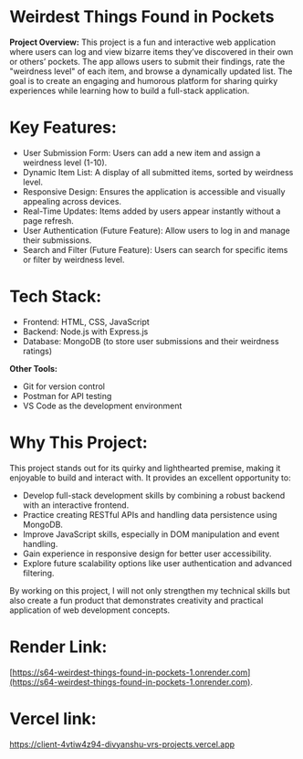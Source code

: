 # Weirdest Things Found in Pockets

**Project Overview:** This project is a fun and interactive web application where users can log and view bizarre items they’ve discovered in their own or others’ pockets. The app allows users to submit their findings, rate the "weirdness level" of each item, and browse a dynamically updated list. The goal is to create an engaging and humorous platform for sharing quirky experiences while learning how to build a full-stack application.

# Key Features:

- User Submission Form: Users can add a new item and assign a weirdness level (1-10).
- Dynamic Item List: A display of all submitted items, sorted by weirdness level.
- Responsive Design: Ensures the application is accessible and visually appealing across devices.
- Real-Time Updates: Items added by users appear instantly without a page refresh.
- User Authentication (Future Feature): Allow users to log in and manage their submissions.
- Search and Filter (Future Feature): Users can search for specific items or filter by weirdness level.

# Tech Stack:

- Frontend: HTML, CSS, JavaScript
- Backend: Node.js with Express.js
- Database: MongoDB (to store user submissions and their weirdness ratings)

**Other Tools:**
 - Git for version control
 - Postman for API testing
 - VS Code as the development environment

# Why This Project: 

This project stands out for its quirky and lighthearted premise, making it enjoyable to build and interact with. It provides an excellent opportunity to:

- Develop full-stack development skills by combining a robust backend with an interactive frontend.
- Practice creating RESTful APIs and handling data persistence using MongoDB.
- Improve JavaScript skills, especially in DOM manipulation and event handling.
- Gain experience in responsive design for better user accessibility.
- Explore future scalability options like user authentication and advanced filtering.

By working on this project, I will not only strengthen my technical skills but also create a fun product that demonstrates creativity and practical application of web development concepts.


# Render Link:

[https://s64-weirdest-things-found-in-pockets-1.onrender.com](https://s64-weirdest-things-found-in-pockets-1.onrender.com).


# Vercel link:

https://client-4vtiw4z94-divyanshu-vrs-projects.vercel.app
